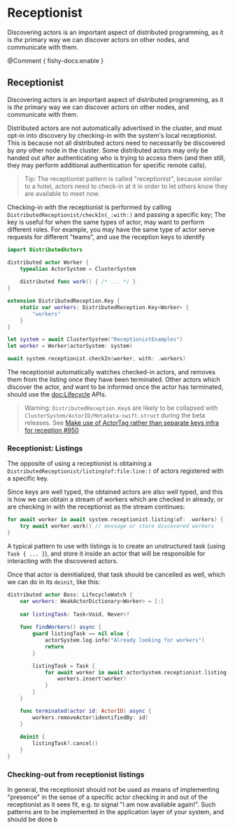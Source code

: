 # Receptionist

Discovering actors is an important aspect of distributed programming, as it is _the_ primary way we can discover actors on other nodes,
and communicate with them.

@Comment { 
    fishy-docs:enable
}

## Receptionist

Discovering actors is an important aspect of distributed programming, as it is _the_ primary way we can discover actors on other nodes,
and communicate with them.

Distributed actors are not automatically advertised in the cluster, and must opt-in into discovery by checking-in with the system's local
receptionist. This is because not all distributed actors need to necessarily be discovered by _any_ other node in the cluster. 
Some distributed actors may only be handed out after authenticating who is trying to access them (and then still, they may perform
additional authentication for specific remote calls).

> Tip: The receptionist pattern is called "receptionist", because similar to a hotel, actors need to check-in at it in
> order to let others know they are available to meet now.
 
Checking-in with the receptionist is performed by calling ``DistributedReceptionist/checkIn(_:with:)`` and passing a 
specific key; The key is useful for when the same types of actor, may want to perform different roles. For example, you may
have the same type of actor serve requests for different "teams", and use the reception keys to identify 

```swift
import DistributedActors

distributed actor Worker {
    typealias ActorSystem = ClusterSystem
    
    distributed func work() { /* ... */ }
}

extension DistributedReception.Key {
    static var workers: DistributedReception.Key<Worker> {
        "workers"
    }
}
```

```swift
let system = await ClusterSystem("ReceptionistExamples")
let worker = Worker(actorSystem: system)
```

```swift
await system.receptionist.checkIn(worker, with: .workers) 
```

The receptionist automatically watches checked-in actors, and removes them from the listing once they have been terminated.
Other actors which discover the actor, and want to be informed once the actor has terminated, should use the <doc:Lifecycle> APIs.

> Warning: `DistributedReception.Key`s are likely to be collapsed with ``ClusterSystem/ActorID/Metadata-swift.struct`` during the beta releases.
> See [Make use of ActorTag rather than separate keys infra for reception #950](https://github.com/apple/swift-distributed-actors/issues/950)

### Receptionist: Listings

The opposite of using a receptionist is obtaining a ``DistributedReceptionist/listing(of:file:line:)`` of actors registered with a specific key.

Since keys are well typed, the obtained actors are also well typed, and this is how we can obtain a stream of workers which are checked in already, or are checking in with the receptionist as the stream continues:

```swift
for await worker in await system.receptionist.listing(of: .workers) {
    try await worker.work() // message or store discovered workers
}
```

A typical pattern to use with listings is to create an unstructured task (using `Task { ... }`),
and store it inside an actor that will be responsible for interacting with the discovered actors.

Once that actor is deinitialized, that task should be cancelled as well, which we can do in its `deinit`, like this:

```swift
distributed actor Boss: LifecycleWatch { 
    var workers: WeakActorDictionary<Worker> = [:]
    
    var listingTask: Task<Void, Never>?
    
    func findWorkers() async {
        guard listingTask == nil else {
            actorSystem.log.info("Already looking for workers")
            return
        }

        listingTask = Task {
            for await worker in await actorSystem.receptionist.listing(of: .workers) {
                workers.insert(worker)
            }
        }
    }

    func terminated(actor id: ActorID) async {
        workers.removeActor(identifiedBy: id)
    }
    
    deinit {
        listingTask?.cancel()
    }
}
```

### Checking-out from receptionist listings

In general, the receptionist should not be used as means of implementing "presence" in the sense of a specific
actor checking in and out of the receptionist as it sees fit, e.g. to signal "I am now available again!". Such
patterns are to be implemented in the application layer of your system, and should be done b
